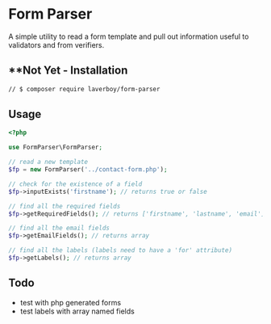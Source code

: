 Form Parser
===========

A simple utility to read a form template and pull out 
information useful to validators and from verifiers.

**Not Yet - Installation
------------
```bash
// $ composer require laverboy/form-parser
```

Usage
-----------
```php
<?php

use FormParser\FormParser;

// read a new template
$fp = new FormParser('../contact-form.php');

// check for the existence of a field
$fp->inputExists('firstname'); // returns true or false

// find all the required fields
$fp->getRequiredFields(); // returns ['firstname', 'lastname', 'email'];

// find all the email fields
$fp->getEmailFields(); // returns array

// find all the labels (labels need to have a 'for' attribute)
$fp->getLabels(); // returns array 
```

Todo
----

* test with php generated forms
* test labels with array named fields

